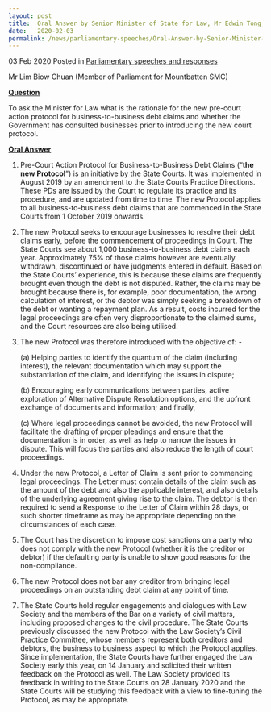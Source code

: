 ```yaml
--- 
layout: post 
title:  Oral Answer by Senior Minister of State for Law, Mr Edwin Tong, to Parliamentary Question on Pre Court Action Protocol for Business-to-Business Debt Claims 
date:   2020-02-03
permalink: /news/parliamentary-speeches/Oral-Answer-by-Senior-Minister-of-State-for-Law-Mr-Edwin-Tong-to-Parliamentary-Question-on-Pre-Court-Action-Protocol-for-Business-to-Business-Debt-Claims
--- 
```

03 Feb 2020 Posted in [Parliamentary speeches and responses](/news/parliamentary-speeches)

Mr Lim Biow Chuan (Member of Parliament for Mountbatten SMC) 

<b><u>Question</u></b>

To ask the Minister for Law what is the rationale for the new pre-court action protocol for business-to-business debt claims and whether the Government has consulted businesses prior to introducing the new court protocol.

<b><u>Oral Answer</u></b>

1.	Pre-Court Action Protocol for Business-to-Business Debt Claims (“<b>the new Protocol</b>”) is an initiative by the State Courts. It was implemented in August 2019 by an amendment to the State Courts Practice Directions. These PDs are issued by the Court to regulate its practice and its procedure, and are updated from time to time. The new Protocol applies to all business-to-business debt claims that are commenced in the State Courts from 1 October 2019 onwards. 

2.  The new Protocol seeks to encourage businesses to resolve their debt claims early, before the commencement of proceedings in Court. The State Courts see about 1,000 business-to-business debt claims each year. Approximately 75% of those claims however are eventually withdrawn, discontinued or have judgments entered in default. Based on the State Courts’ experience, this is because these claims are frequently brought even though the debt is not disputed. Rather, the claims may be brought because there is, for example, poor documentation, the wrong calculation of interest, or the debtor was simply seeking a breakdown of the debt or wanting a repayment plan. As a result, costs incurred for the legal proceedings are often very disproportionate to the claimed sums, and the Court resources are also being utilised. 

3.  The new Protocol was therefore introduced with the objective of: - 

    (a)	Helping parties to identify the quantum of the claim (including interest), the relevant documentation which may support the substantiation of the claim, and identifying the issues in dispute; 

    (b)	Encouraging early communications between parties, active exploration of Alternative Dispute Resolution options, and the upfront exchange of documents and information; and finally,

    (c)	Where legal proceedings cannot be avoided, the new Protocol will facilitate the drafting of proper pleadings and ensure that the documentation is in order, as well as help to narrow the issues in dispute. This will focus the parties and also reduce the length of court proceedings.

4.  Under the new Protocol, a Letter of Claim is sent prior to commencing legal proceedings. The Letter must contain details of the claim such as the amount of the debt and also the applicable interest, and also details of the underlying agreement giving rise to the claim. The debtor is then required to send a Response to the Letter of Claim within 28 days, or such shorter timeframe as may be appropriate depending on the circumstances of each case. 

5.  The Court has the discretion to impose cost sanctions on a party who does not comply with the new Protocol (whether it is the creditor or debtor) if the defaulting party is unable to show good reasons for the non-compliance. 

6.  The new Protocol does not bar any creditor from bringing legal proceedings on an outstanding debt claim at any point of time. 

7.  The State Courts hold regular engagements and dialogues with Law Society and the members of the Bar on a variety of civil matters, including proposed changes to the civil procedure. The State Courts previously discussed the new Protocol with the Law Society’s Civil Practice Committee, whose members represent both creditors and debtors, the business to business aspect to which the Protocol applies. Since implementation, the State Courts have further engaged the Law Society early this year, on 14 January and solicited their written feedback on the Protocol as well. The Law Society provided its feedback in writing to the State Courts on 28 January 2020 and the State Courts will be studying this feedback with a view to fine-tuning the Protocol, as may be appropriate. 


